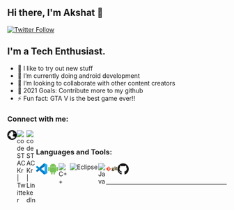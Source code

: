 ## Hi there, I'm Akshat  👋

[![Twitter Follow](https://img.shields.io/twitter/follow/liltekos?color=1DA1F2&logo=twitter&style=for-the-badge)](https://twitter.com/liltekos)

## I'm a Tech Enthusiast.

- 🔭 I like to try out new stuff
- 🌱 I’m currently doing android development 
- 👯 I’m looking to collaborate with other content creators
- 🥅 2021 Goals: Contribute more to my github
- ⚡ Fun fact: GTA V is the best game ever!!

### Connect with me:

[<img align="left" alt="codeSTACKr.com" width="22px" src="https://raw.githubusercontent.com/iconic/open-iconic/master/svg/globe.svg" />][website]
[<img align="left" alt="codeSTACKr | Twitter" width="22px" src="https://cdn.jsdelivr.net/npm/simple-icons@v3/icons/twitter.svg" />][twitter]
[<img align="left" alt="codeSTACKr | LinkedIn" width="22px" src="https://cdn.jsdelivr.net/npm/simple-icons@v3/icons/linkedin.svg" />][linkedin]

<br />

### Languages and Tools:

[<img align="left" alt="Visual Studio Code" width="26px" src="https://raw.githubusercontent.com/github/explore/80688e429a7d4ef2fca1e82350fe8e3517d3494d/topics/visual-studio-code/visual-studio-code.png" />][webdevplaylist]
[<img align="left" alt="Android" width="26px" src="https://raw.githubusercontent.com/github/explore/80688e429a7d4ef2fca1e82350fe8e3517d3494d/topics/android/android.png" />][webdevplaylist]
[<img align="left" alt="C++" width="26px" src="https://upload.wikimedia.org/wikipedia/commons/thumb/1/18/ISO_C%2B%2B_Logo.svg/180px-ISO_C%2B%2B_Logo.svg.png" />][webdevplaylist]
[<img align="left" alt="Eclipse" width="65px" src="https://upload.wikimedia.org/wikipedia/commons/thumb/d/d0/Eclipse-Luna-Logo.svg/1280px-Eclipse-Luna-Logo.svg.png" />][webdevplaylist]
[<img align="left" alt="Java" width="18px" src="https://upload.wikimedia.org/wikipedia/en/thumb/3/30/Java_programming_language_logo.svg/120px-Java_programming_language_logo.svg.png" />][webdevplaylist]
[<img align="left" alt="Git" width="26px" src="https://raw.githubusercontent.com/github/explore/80688e429a7d4ef2fca1e82350fe8e3517d3494d/topics/git/git.png" />][webdevplaylist]
[<img align="left" alt="GitHub" width="26px" src="https://raw.githubusercontent.com/github/explore/78df643247d429f6cc873026c0622819ad797942/topics/github/github.png" />][webdevplaylist]


<br />
<br />

---









[website]: https://github.com/akshatkant
[course]: http://vsCodeHero.com
[twitter]: https://twitter.com/liltekos
[youtube]: https://youtube.com/codeSTACKr
[instagram]: https://instagram.com/codeSTACKr
[linkedin]: https://www.linkedin.com/in/akshat-kant-thakur-773b191a7?lipi=urn%3Ali%3Apage%3Ad_flagship3_profile_view_base_contact_details%3B5le8X6GESzqr815TNTd1Tw%3D%3D
[webdevplaylist]: https://www.youtube.com/playlist?list=PLkwxH9e_vrAJ0WbEsFA9W3I1W-g_BTsbt
[jsplaylist]: https://www.youtube.com/playlist?list=PLkwxH9e_vrALRJKu7wfXby3MKeflhTu6B
[cssplaylist]: https://www.youtube.com/playlist?list=PLkwxH9e_vrALSdvZuEh6gqQdmDoDIoqz4
[reactplaylist]: https://www.youtube.com/playlist?list=PLkwxH9e_vrAK4TdffpxKY3QGyHCpxFcQ0
